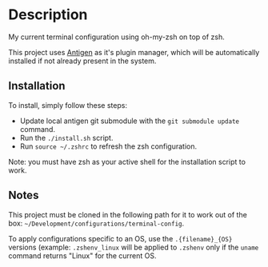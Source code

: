 # Description

My current terminal configuration using oh-my-zsh on top of zsh.

This project uses [Antigen](https://github.com/zsh-users/antigen) as it's plugin manager, which will be automatically installed if not already present in the system.

## Installation

To install, simply follow these steps:
- Update local antigen git submodule with the `git submodule update` command.
- Run the `./install.sh` script.
- Run `source ~/.zshrc` to refresh the zsh configuration.

Note: you must have zsh as your active shell for the installation script to work.

## Notes

This project must be cloned in the following path for it to work out of the box: `~/Development/configurations/terminal-config`.

To apply configurations specific to an OS, use the `.{filename}_{OS}` versions (example: `.zshenv_linux` will be applied to `.zshenv` only if the `uname` command returns "Linux" for the current OS.
